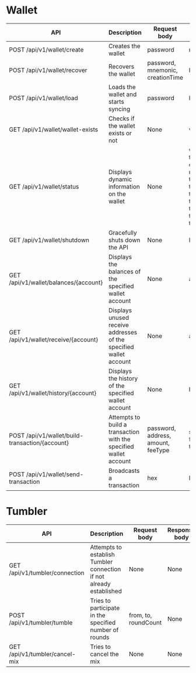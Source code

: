 # Wallet

|API | Description    | Request body    | Response body   |
|--- | ---- | ---- | ---- |
|POST /api/v1/wallet/create  | Creates the wallet | password | mnemonic, creationTime |
|POST /api/v1/wallet/recover  | Recovers the wallet | password, mnemonic, creationTime | None |
|POST /api/v1/wallet/load | Loads the wallet and starts syncing | password  | None |
|GET /api/v1/wallet/wallet-exists | Checks if the wallet exists or not | None  | value |
|GET /api/v1/wallet/status | Displays dynamic information on the wallet | None  | walletState, headerHeight, trackingHeight, connectedNodeCount, memPoolTransactionCount, torState, isTumblerOnline, tumblerDenomination, tumblerAnonymitySet, tumblerNumberOfPeers, tumblerFeePerRound, tumblerWaitedInInputRegistration, tumblerPhase, changeBump |
|GET /api/v1/wallet/shutdown | Gracefully shuts down the API | None  | None |
|GET /api/v1/wallet/balances/{account} | Displays the balances of the specified wallet account | None  | available, incoming |
|GET /api/v1/wallet/receive/{account} | Displays unused receive addresses of the specified wallet account | None  | addresses[], extPubKey |
|GET /api/v1/wallet/history/{account} | Displays the history of the specified wallet account | None  | history[] |
|POST /api/v1/wallet/build-transaction/{account} | Attempts to build a transaction with the specified wallet account | password, address, amount, feeType  | spendsUnconfirmed, fee, feePercentOfSent, hex, transaction |
|POST /api/v1/wallet/send-transaction | Broadcasts a transaction | hex  | None |

# Tumbler

|API | Description    | Request body    | Response body   |
|--- | ---- | ---- | ---- |
|GET /api/v1/tumbler/connection | Attempts to establish Tumbler connection if not already established | None | None |
|POST /api/v1/tumbler/tumble | Tries to participate in the specified number of rounds | from, to, roundCount | None |
|GET /api/v1/tumbler/cancel-mix | Tries to cancel the mix | None | None |
